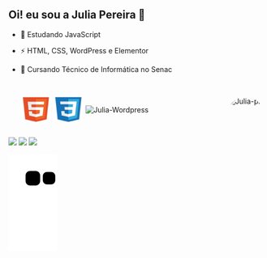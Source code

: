 
## Oi! eu sou a Julia Pereira 💜

- 🌱 Estudando JavaScript
- ⚡ HTML, CSS, WordPress e Elementor
- 🌟 Cursando Técnico de Informática no Senac

 
  ##
  
  <div style="display: inline_block"><br>
  <img align="center" alt="Julia-HTML" height="50" width="60" src="https://raw.githubusercontent.com/devicons/devicon/master/icons/html5/html5-original.svg">
  <img align="center" alt="Julia-CSS" height="50" width="60" src="https://raw.githubusercontent.com/devicons/devicon/master/icons/css3/css3-original.svg">
  <img align="center" alt="Julia-Wordpress" height="50" width="60" src="https://cdn.jsdelivr.net/gh/devicons/devicon/icons/wordpress/wordpress-original.svg" />

  
  <img align="right" alt="Julia-pic" height="150" style="border-radius:50px;" src=https://media.discordapp.net/attachments/1047902567251857411/1047902734315175936/download20221204124945.png?>
</div>
  
  ##
  
  <div>  
  <a target="_blank" href="https://instagram.com/juliapereiraps" ><img src="https://img.shields.io/badge/-Instagram-%23E4405F?style=for-the-badge&logo=instagram&logoColor=white" target="_blank"></a>
  <a  target="_blank" href = "mailto:juliapereiradev@gmail.com"><img src="https://img.shields.io/badge/-Gmail-%23333?style=for-the-badge&logo=gmail&logoColor=white"></a>
  <a target="_blank" href="https://www.linkedin.com/in/julia-p-a1a9121bb/" ><img src="https://img.shields.io/badge/-LinkedIn-%230077B5?style=for-the-badge&logo=linkedin&logoColor=white" target="_blank"></a> 
  </div>
  
  
   ![snake gif](https://github.com/juliapereira-dev/juliapereira-dev/blob/output/github-contribution-grid-snake.svg)
  

    
  
